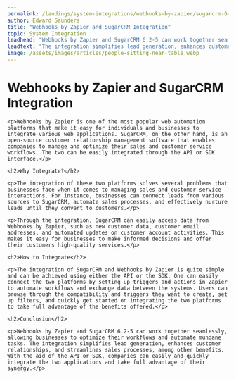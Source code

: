 ```yaml
---
permalink: /landings/system-integrations/webhooks-by-zapier/sugarcrm-6-2-5
author: Edward Saunders
title: "Webhooks by Zapier and SugarCRM Integration"
topic: System Integration
leadhead: "Webhooks by Zapier and SugarCRM 6.2-5 can work together seamlessly, allowing businesses to optimize their workflows and automate mundane tasks"
leadtext: "The integration simplifies lead generation, enhances customer relationships, and streamlines sales processes, among other benefits. With the aid of the API or SDK, companies can easily and quickly integrate the two applications and take full advantage of their synergy."
image: /assets/images/articles/people-sitting-near-table.webp
---
```

<div class="arttext">	<h1>Webhooks by Zapier and SugarCRM Integration</h1>

	<p>Webhooks by Zapier is one of the most popular web automation platforms that make it easy for individuals and businesses to integrate various web applications. SugarCRM, on the other hand, is an open-source customer relationship management software that enables companies to manage and optimize their sales and customer service workflows. The two can be easily integrated through the API or SDK interface.</p>

	<h2>Why Integrate?</h2>

	<p>The integration of these two platforms solves several problems that businesses face when it comes to managing sales and customer service interactions. For instance, businesses can connect leads from various sources to SugarCRM, automate sales processes, and effectively nurture leads until they convert to customers.</p>

	<p>Through the integration, SugarCRM can easily access data from Webhooks by Zapier, such as new customer data, customer email addresses, and automated updates on customer account activities. This makes it easy for businesses to make informed decisions and offer their customers high-quality services.</p>

	<h2>How to Integrate</h2>

	<p>The integration of SugarCRM and Webhooks by Zapier is quite simple and can be achieved using either the API or the SDK. One can easily connect the two platforms by setting up triggers and actions in Zapier to automate workflows and exchange data between the systems. Users can browse through the compatibility and triggers they want to create, set up filters, and quickly get started on integrating the two platforms to take full advantage of the benefits offered.</p>

	<h2>Conclusion</h2>

	<p>Webhooks by Zapier and SugarCRM 6.2-5 can work together seamlessly, allowing businesses to optimize their workflows and automate mundane tasks. The integration simplifies lead generation, enhances customer relationships, and streamlines sales processes, among other benefits. With the aid of the API or SDK, companies can easily and quickly integrate the two applications and take full advantage of their synergy.</p>
</div>